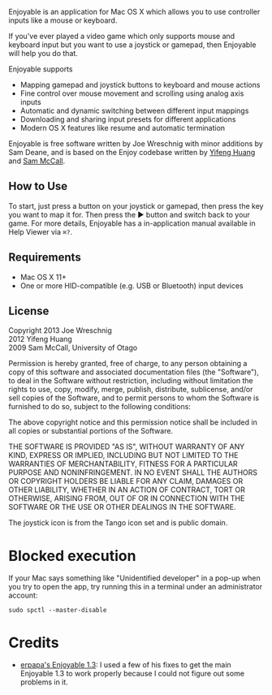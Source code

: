 Enjoyable is an application for Mac OS X which allows you to use
controller inputs like a mouse or keyboard.

If you've ever played a video game which only supports mouse and
keyboard input but you want to use a joystick or gamepad, then
Enjoyable will help you do that.

Enjoyable supports

 * Mapping gamepad and joystick buttons to keyboard and mouse actions
 * Fine control over mouse movement and scrolling using analog axis
   inputs
 * Automatic and dynamic switching between different input mappings
 * Downloading and sharing input presets for different applications
 * Modern OS X features like resume and automatic termination

Enjoyable is free software written by Joe Wreschnig with minor additions
by Sam Deane, and is based on the Enjoy codebase written by [Yifeng Huang](http://nongraphical.com)
and [Sam McCall](http://abstractable.net/enjoy/).

## How to Use

To start, just press a button on your joystick or gamepad, then press
the key you want to map it for. Then press the ▶ button and switch
back to your game. For more details, Enjoyable has a in-application
manual available in Help Viewer via `⌘?`.

## Requirements

* Mac OS X 11+
* One or more HID-compatible (e.g. USB or Bluetooth) input devices

## License

Copyright 2013 Joe Wreschnig  
          2012 Yifeng Huang  
          2009 Sam McCall, University of Otago

Permission is hereby granted, free of charge, to any person obtaining
a copy of this software and associated documentation files (the
"Software"), to deal in the Software without restriction, including
without limitation the rights to use, copy, modify, merge, publish,
distribute, sublicense, and/or sell copies of the Software, and to
permit persons to whom the Software is furnished to do so, subject to
the following conditions:

The above copyright notice and this permission notice shall be
included in all copies or substantial portions of the Software.

THE SOFTWARE IS PROVIDED "AS IS", WITHOUT WARRANTY OF ANY KIND,
EXPRESS OR IMPLIED, INCLUDING BUT NOT LIMITED TO THE WARRANTIES OF
MERCHANTABILITY, FITNESS FOR A PARTICULAR PURPOSE AND NONINFRINGEMENT.
IN NO EVENT SHALL THE AUTHORS OR COPYRIGHT HOLDERS BE LIABLE FOR ANY
CLAIM, DAMAGES OR OTHER LIABILITY, WHETHER IN AN ACTION OF CONTRACT,
TORT OR OTHERWISE, ARISING FROM, OUT OF OR IN CONNECTION WITH THE
SOFTWARE OR THE USE OR OTHER DEALINGS IN THE SOFTWARE.

The joystick icon is from the Tango icon set and is public domain.

# Blocked execution
If your Mac says something like "Unidentified developer" in a pop-up when you try to open the app, try running this in a terminal under an administrator account:
```
sudo spctl --master-disable
```

# Credits
- [erpapa's Enjoyable 1.3](https://github.com/erpapa/Enjoyable-1.3): I used a few of his fixes to get the main Enjoyable 1.3 to work properly because I could not figure out some problems in it.
